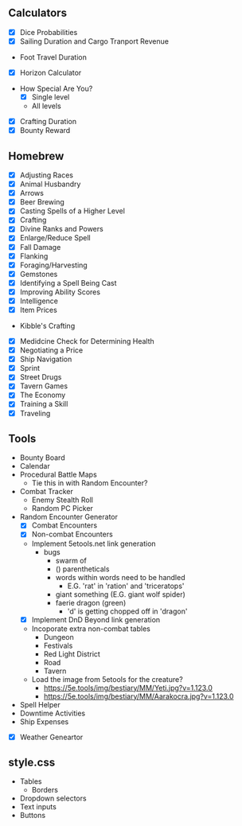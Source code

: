 ## Calculators
* [x] Dice Probabilities
* [x] Sailing Duration and Cargo Tranport Revenue
* Foot Travel Duration
* [x] Horizon Calculator
* How Special Are You?
    * [x] Single level
    * All levels
* [x] Crafting Duration
* [x] Bounty Reward

## Homebrew
* [x] Adjusting Races
* [x] Animal Husbandry
* [x] Arrows
* [x] Beer Brewing
* [x] Casting Spells of a Higher Level
* [x] Crafting
* [x] Divine Ranks and Powers
* [x] Enlarge/Reduce Spell
* [x] Fall Damage
* [x] Flanking
* [x] Foraging/Harvesting
* [x] Gemstones
* [x] Identifying a Spell Being Cast
* [x] Improving Ability Scores
* [x] Intelligence
* [x] Item Prices
* Kibble's Crafting
* [x] Medidcine Check for Determining Health
* [x] Negotiating a Price
* [x] Ship Navigation
* [x] Sprint
* [x] Street Drugs
* [x] Tavern Games
* [x] The Economy
* [x] Training a Skill
* [x] Traveling

## Tools
* Bounty Board
* Calendar
* Procedural Battle Maps
    * Tie this in with Random Encounter?
* Combat Tracker
    * Enemy Stealth Roll
    * Random PC Picker
* Random Encounter Generator
    * [x] Combat Encounters
    * [x] Non-combat Encounters
    * Implement 5etools.net link generation
        * bugs
            * swarm of
            * () parentheticals
            * words within words need to be handled
                * E.G. 'rat' in 'ration' and 'triceratops'
            * giant something (E.G. giant wolf spider)
            * faerie dragon (green)
                * 'd' is getting chopped off in 'dragon'
    * [x] Implement DnD Beyond link generation
    * Incoporate extra non-combat tables
        * Dungeon
        * Festivals
        * Red Light District
        * Road
        * Tavern
    * Load the image from 5etools for the creature?
        * https://5e.tools/img/bestiary/MM/Yeti.jpg?v=1.123.0
        * https://5e.tools/img/bestiary/MM/Aarakocra.jpg?v=1.123.0
* Spell Helper
* Downtime Activities
* Ship Expenses
* [x] Weather Geneartor

## style.css
* Tables
    * Borders
* Dropdown selectors
* Text inputs
* Buttons
